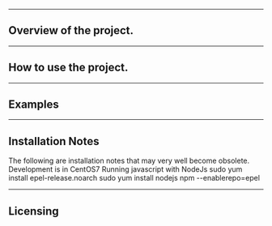 ---------------------------------
Overview of the project.
---------------------------------



---------------------------------
How to use the project.
---------------------------------



---------------------------------
Examples
---------------------------------



---------------------------------
Installation Notes
---------------------------------
The following are installation notes that may very well become obsolete.
Development is in CentOS7
Running javascript with NodeJs
	sudo yum install epel-release.noarch
	sudo yum install nodejs npm --enablerepo=epel


---------------------------------
Licensing
---------------------------------



